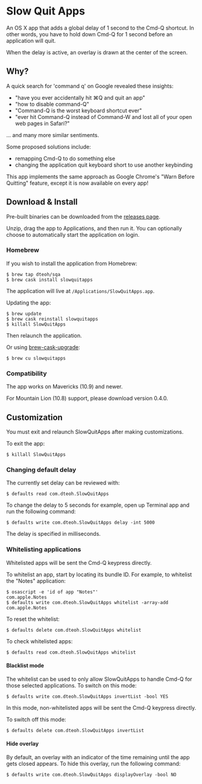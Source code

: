 # Slow Quit Apps

An OS X app that adds a global delay of 1 second to the Cmd-Q shortcut. In
other words, you have to hold down Cmd-Q for 1 second before an application
will quit.

When the delay is active, an overlay is drawn at the center of the screen.

## Why?

A quick search for 'command q' on Google revealed these insights:

* "have you ever accidentally hit ⌘Q and quit an app"
* "how to disable command-Q"
* "Command-Q is the worst keyboard shortcut ever"
* "ever hit Command-Q instead of Command-W and lost all of your open web pages in Safari?"

... and many more similar sentiments.

Some proposed solutions include:

* remapping Cmd-Q to do something else
* changing the application quit keyboard short to use another keybinding

This app implements the same approach as Google Chrome's "Warn Before Quitting"
feature, except it is now available on every app!

## Download & Install

Pre-built binaries can be downloaded from the [releases page](https://github.com/dteoh/SlowQuitApps/releases).

Unzip, drag the app to Applications, and then run it. You can optionally
choose to automatically start the application on login.

### Homebrew

If you wish to install the application from Homebrew:

```
$ brew tap dteoh/sqa
$ brew cask install slowquitapps
```

The application will live at `/Applications/SlowQuitApps.app`.

Updating the app:

```
$ brew update
$ brew cask reinstall slowquitapps
$ killall SlowQuitApps
```

Then relaunch the application.

Or using [brew-cask-upgrade](https://github.com/buo/homebrew-cask-upgrade):

```
$ brew cu slowquitapps
```

### Compatibility

The app works on Mavericks (10.9) and newer.

For Mountain Lion (10.8) support, please download version 0.4.0.

## Customization

You must exit and relaunch SlowQuitApps after making customizations.

To exit the app:

```
$ killall SlowQuitApps
```

### Changing default delay

The currently set delay can be reviewed with:

    $ defaults read com.dteoh.SlowQuitApps

To change the delay to 5 seconds for example, open up Terminal app and
run the following command:

    $ defaults write com.dteoh.SlowQuitApps delay -int 5000

The delay is specified in milliseconds.

### Whitelisting applications

Whitelisted apps will be sent the Cmd-Q keypress directly.

To whitelist an app, start by locating its bundle ID. For example, to whitelist
the "Notes" application:

    $ osascript -e 'id of app "Notes"'
    com.apple.Notes
    $ defaults write com.dteoh.SlowQuitApps whitelist -array-add com.apple.Notes

To reset the whitelist:

    $ defaults delete com.dteoh.SlowQuitApps whitelist

To check whitelisted apps:

    $ defaults read com.dteoh.SlowQuitApps whitelist

#### Blacklist mode

The whitelist can be used to only allow SlowQuitApps to handle Cmd-Q for those
selected applications. To switch on this mode:

    $ defaults write com.dteoh.SlowQuitApps invertList -bool YES

In this mode, non-whitelisted apps will be sent the Cmd-Q keypress directly.

To switch off this mode:

    $ defaults delete com.dteoh.SlowQuitApps invertList

#### Hide overlay

By default, an overlay with an indicator of the time remaining until the app gets closed appears. To hide this overlay, run the following command:

    $ defaults write com.dteoh.SlowQuitApps displayOverlay -bool NO
